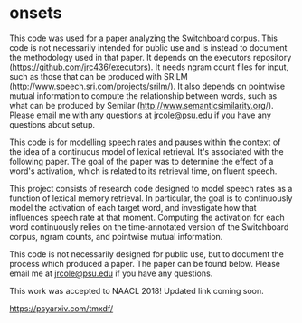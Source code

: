 # onsets
This code was used for a paper analyzing the Switchboard corpus. This code is not necessarily intended for public use and is instead to 
document the methodology used in that paper. It depends on the executors repository (https://github.com/jrc436/executors). It needs 
ngram count files for input, such as those that can be produced with SRILM (http://www.speech.sri.com/projects/srilm/). It also depends
on pointwise mutual information to compute the relationship between words, such as what can be produced by Semilar 
(http://www.semanticsimilarity.org/). 
Please email me with any questions at jrcole@psu.edu if you have any questions about setup. 

This code is for modelling speech rates and pauses within the context of the idea of a continuous model of lexical retrieval. It's
associated with the following paper. The goal of the paper was to determine the effect of a word's activation, which is related to 
its retrieval time, on fluent speech.

This project consists of research code designed to model speech rates as a function of lexical memory retrieval. In particular, the goal
is to continuously model the activation of each target word, and investigate how that influences speech rate at that moment. Computing
the activation for each word continuously relies on the time-annotated version of the Switchboard corpus, ngram counts, and pointwise
mutual information. 

This code is not necessarily designed for public use, but to document the process which produced a paper. The paper can be found below.
Please email me at jrcole@psu.edu if you have any questions.

This work was accepted to NAACL 2018! Updated link coming soon.

https://psyarxiv.com/tmxdf/
